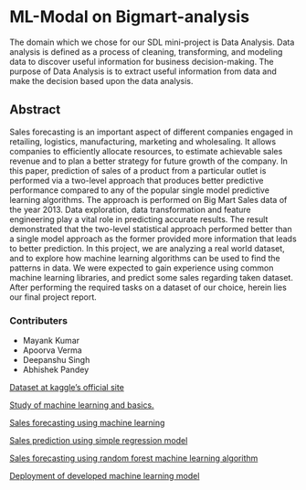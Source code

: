 # ML-Modal on Bigmart-analysis
The domain which we chose for our SDL mini-project is Data Analysis. Data
analysis is defined as a process of cleaning, transforming, and modeling data to discover useful
information for business decision-making. The purpose of Data Analysis is to extract useful
information from data and make the decision based upon the data analysis.

## Abstract 
Sales forecasting is an important aspect of different companies engaged in retailing,
logistics, manufacturing, marketing and wholesaling. It allows companies to efficiently allocate
resources, to estimate achievable sales revenue and to plan a better strategy for future growth of
the company. In this paper, prediction of sales of a product from a particular outlet is performed
via a two-level approach that produces better predictive performance compared to any of the
popular single model predictive learning algorithms. The approach is performed on Big Mart
Sales data of the year 2013. Data exploration, data transformation and feature engineering play a
vital role in predicting accurate results. The result demonstrated that the two-level statistical
approach performed better than a single model approach as the former provided more
information that leads to better prediction.
In this project, we are analyzing a real world dataset, and to explore how machine
learning algorithms can be used to find the patterns in data. We were expected to gain experience
using common machine learning libraries, and predict some sales regarding taken dataset. After
performing the required tasks on a dataset of our choice, herein lies our final project report.

### Contributers
* Mayank Kumar
* Apoorva Verma
* Deepanshu Singh
* Abhishek Pandey

[Dataset at kaggle’s official site](https://www.kaggle.com/brijbhushannanda1979/bigmart-sales-data) 

[Study of machine learning and basics.](https://machinelearningmastery.com/a-tour-of-machine-learning-algorithms/)

[Sales forecasting using machine learning](https://bigdata-madesimple.com/machine-learning-sales-forecasting-tackle-insufficient-data-issue/)

 
[Sales prediction using simple regression model](https://www.kaggle.com/ashydv/sales-prediction-simple-linear-regression)



[Sales forecasting using random forest machine learning algorithm](https://medium.com/@oemer.aslantas/forecasting-sales-units-with-random-forest-regression-on-python-a75d92910b46)


[Deployment of developed machine learning model](https://www.analyticsvidhya.com/blog/2020/04/how-to-deploy-machine-learning-modelflask/)

 
